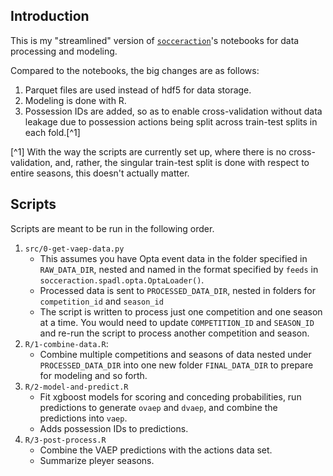 ## Introduction

This is my "streamlined" version of [`socceraction`](https://github.com/ML-KULeuven/socceraction)'s notebooks for data processing and modeling.

Compared to the notebooks, the big changes are as follows:

1. Parquet files are used instead of hdf5 for data storage.
2. Modeling is done with R.
3. Possession IDs are added, so as to enable cross-validation without data leakage due to possession actions being split across train-test splits in each fold.[^1]

[^1] With the way the scripts are currently set up, where there is no cross-validation, and, rather, the singular train-test split is done with respect to entire seasons, this doesn't actually matter.

## Scripts

Scripts are meant to be run in the following order.

1. `src/0-get-vaep-data.py`
    - This assumes you have Opta event data in the folder specified in `RAW_DATA_DIR`, nested and named in the format specified by `feeds` in `socceraction.spadl.opta.OptaLoader()`.
    - Processed data is sent to `PROCESSED_DATA_DIR`, nested in folders for `competition_id` and `season_id`
    - The script is written to process just one competition and one season at a time. You would need to update `COMPETITION_ID` and `SEASON_ID` and re-run the script to process another competition and season.
2. `R/1-combine-data.R`:
    - Combine multiple competitions and seasons of data nested under `PROCESSED_DATA_DIR` into one new folder `FINAL_DATA_DIR` to prepare for modeling and so forth.
3. `R/2-model-and-predict.R`
    - Fit xgboost models for scoring and conceding probabilities, run predictions to generate `ovaep` and `dvaep`, and combine the predictions into `vaep`.
    - Adds possession IDs to predictions.
4. `R/3-post-process.R`
    - Combine the VAEP predictions with the actions data set.
    - Summarize pleyer seasons.
